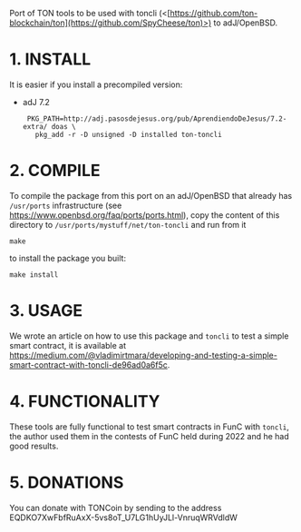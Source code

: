 Port of TON tools to be used with toncli (<[https://github.com/ton-blockchain/ton](https://github.com/SpyCheese/ton)>) to adJ/OpenBSD.

# 1. INSTALL

It is easier if you install a precompiled version:
* adJ 7.2 
  ```
   PKG_PATH=http://adj.pasosdejesus.org/pub/AprendiendoDeJesus/7.2-extra/ doas \
     pkg_add -r -D unsigned -D installed ton-toncli
  ```
  
# 2. COMPILE

To compile the package from this port on an adJ/OpenBSD that already has `/usr/ports` infrastructure (see <https://www.openbsd.org/faq/ports/ports.html>), copy the content of this directory to `/usr/ports/mystuff/net/ton-toncli` and run from it
```
make
```
to install the package you built:
```
make install
```

# 3. USAGE

We wrote an article on how to use this package and `toncli` to test a simple smart contract, it is available at
<https://medium.com/@vladimirtmara/developing-and-testing-a-simple-smart-contract-with-toncli-de96ad0a6f5c>.

# 4. FUNCTIONALITY

These tools are fully functional to test smart contracts in FunC with `toncli`, the author used them in the contests of FunC held during 2022 and he had good results.

# 5. DONATIONS

You can donate with TONCoin by sending to the address EQDKO7XwFbfRuAxX-5vs8oT_U7LG1hUyJLl-VnruqWRVdldW
